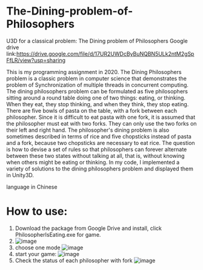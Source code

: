 # The-Dining-problem-of-Philosophers
U3D for a classical problem: The Dining problem of Philosophers
Google drive link:https://drive.google.com/file/d/17UR2UWDcByBuNQBN5ULk2ntM2gSpFfLR/view?usp=sharing

This is my programming assignment in 2020.
The Dining Philosophers problem is a classic problem in computer science that demonstrates the problem of Synchronization of multiple threads in concurrent computing.
The dining philosophers problem can be formulated as five philosophers sitting around a round table doing one of two things: eating, or thinking. When they eat, they stop thinking, and when they think, they stop eating. There are five bowls of pasta on the table, with a fork between each philosopher. Since it is difficult to eat pasta with one fork, it is assumed that the philosopher must eat with two forks. They can only use the two forks on their left and right hand. The philosopher's dining problem is also sometimes described in terms of rice and five chopsticks instead of pasta and a fork, because two chopsticks are necessary to eat rice.
The question is how to devise a set of rules so that philosophers can forever alternate between these two states without talking at all, that is, without knowing when others might be eating or thinking.
In my code, I implemented a variety of solutions to the dining philosophers problem and displayed them in Unity3D.

language in Chinese

# How to use:
1. Download the package from Google Drive and install, click PhilosopherIsEating.exe for game.
2. ![image](https://user-images.githubusercontent.com/86452833/191642701-e1358f52-14c5-450f-9785-81391ab5f72c.png)
3. choose one mode
![image](https://user-images.githubusercontent.com/86452833/191642884-0be021e5-725a-4104-aea4-a3271917a0c3.png)
4. start your game:
![image](https://user-images.githubusercontent.com/86452833/191643043-b8eefe6e-3529-46e6-8fc0-1261876f6433.png)
5. Check the status of each philosopher with fork
![image](https://user-images.githubusercontent.com/86452833/191643702-f2851f2d-dc71-40b2-90cd-c5e46755c58f.png)

